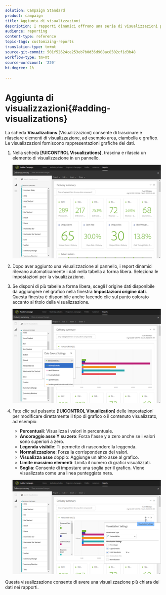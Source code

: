 ```yaml
---
solution: Campaign Standard
product: campaign
title: Aggiunta di visualizzazioni
description: I rapporti dinamici offrono una serie di visualizzazioni per aggiungere una rappresentazione grafica al rapporto.
audience: reporting
content-type: reference
topic-tags: customizing-reports
translation-type: tm+mt
source-git-commit: 501f52624ce253eb7b0d36d908ac8502cf1d3b48
workflow-type: tm+mt
source-wordcount: '220'
ht-degree: 1%

---
```



# Aggiunta di visualizzazioni{#adding-visualizations}

La scheda **Visualizations** (Visualizzazioni) consente di trascinare e rilasciare elementi di visualizzazione, ad esempio area, ciambella e grafico. Le visualizzazioni forniscono rappresentazioni grafiche dei dati.

1. Nella scheda **[!UICONTROL Visualizations]**, trascina e rilascia un elemento di visualizzazione in un pannello.

   ![](assets/dynamic_report_visualization_1.png)

1. Dopo aver aggiunto una visualizzazione al pannello, i report dinamici rilevano automaticamente i dati nella tabella a forma libera. Seleziona le impostazioni per la visualizzazione.
1. Se disponi di più tabelle a forma libera, scegli l&#39;origine dati disponibile da aggiungere nel grafico nella finestra **Impostazioni origine dati**. Questa finestra è disponibile anche facendo clic sul punto colorato accanto al titolo della visualizzazione.

   ![](assets/dynamic_report_visualization_2.png)

1. Fate clic sul pulsante **[!UICONTROL Visualization]** delle impostazioni per modificare direttamente il tipo di grafico o il contenuto visualizzato, ad esempio:

   * **Percentuali**: Visualizza i valori in percentuale.
   * **Ancoraggio asse Y su zero**: Forza l&#39;asse y a zero anche se i valori sono superiori a zero.
   * **Legenda visibile**: Ti permette di nascondere la leggenda.
   * **Normalizzazione**: Forza la corrispondenza dei valori.
   * **Visualizza asse** doppio: Aggiunge un altro asse al grafico.
   * **Limite massimo elementi**: Limita il numero di grafici visualizzati.
   * **Soglia**: Consente di impostare una soglia per il grafico. Viene visualizzata come una linea punteggiata nera.

   ![](assets/dynamic_report_visualization_3.png)

Questa visualizzazione consente di avere una visualizzazione più chiara dei dati nei rapporti.
